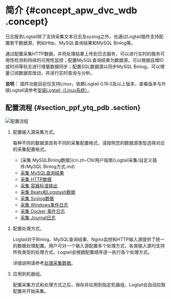 # 简介 {#concept_apw_dvc_wdb .concept}

日志服务Logtail除了支持采集文本日志及syslog之外，也通过Logtail插件支持配置若干数据源，例如Http、MySQL查询结果和MySQL Binlog等。

通过配置采集HTTP数据，并将处理结果上传到日志服务，可以进行实时的服务可用性检测和持续的可用性监控；配置MySQL查询结果为数据源，可以根据自增ID或时间等标志进行增量数据同步；配置SQL数据源以同步MySQL Binlog，可以增量订阅数据库改动，并进行实时查询与分析。

**说明：** 插件功能目前仅支持Linux，依赖Logtail 0.16.0及以上版本，查看版本与升级Logtail请参考[安装Logtail（Linux系统）](cn.zh-CN/用户指南/Logtail采集/安装/安装Logtail（Linux系统）.md)。

## 配置流程 {#section_ppf_ytq_pdb .section}

![](images/2926_zh-CN.png "配置流程")

1.  配置输入源采集方式。

    每种不同的数据源具有不同的采集配置格式，请按照您的数据源类型选择对应的采集配置格式。

    -   [采集 MySQLBinlog数据](cn.zh-CN/用户指南/Logtail采集/自定义插件/MySQL Binlog方式.md)
    -   [采集 MySQL查询结果](cn.zh-CN/用户指南/Logtail采集/自定义插件/JDBC查询结果.md)
    -   [采集 HTTP数据](cn.zh-CN/用户指南/Logtail采集/自定义插件/HTTP方式.md)
    -   [采集 容器标准输出](cn.zh-CN/用户指南/Logtail采集/容器日志采集/容器标准输出.md)
    -   [采集 Beats和Logstash数据](cn.zh-CN/用户指南/Logtail采集/自定义插件/Beats和Logstash输入源.md) 
    -   [采集 Syslog数据](cn.zh-CN/用户指南/Logtail采集/自定义插件/Syslog输入源.md)
    -   [采集 Windows事件日志](cn.zh-CN/用户指南/Logtail采集/自定义插件/Windows事件日志.md)
    -   [采集 Docker 事件日志](cn.zh-CN/用户指南/Logtail采集/自定义插件/Docker事件输入源.md)
    -   [采集 Journal日志](cn.zh-CN/用户指南/Logtail采集/自定义插件/Journal__Systemd日志输入源.md)
2.  配置处理方式。

    Logtail对于Binlog、MySQL查询结果、Nginx监控和HTTP输入源提供了统一的数据处理配置。用户可对一个输入源配置多个处理方式，各类输入源均支持所有类型的处理方式。Logtail会根据配置顺序逐一执行各个处理方式。

    详细说明请参考[处理采集数据](cn.zh-CN/用户指南/Logtail采集/自定义插件/处理采集数据.md)。

3.  应用到机器组。

    配置采集方式和处理方式之后，保存并应用到指定机器组，Logtail会自动拉取配置并开始采集。


